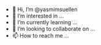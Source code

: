 - 👋 Hi, I’m @yasmimsuellen
- 👀 I’m interested in ...
- 🌱 I’m currently learning ...
- 💞️ I’m looking to collaborate on ...
- 📫 How to reach me ...

<!---
yasmimsuellen/yasmimsuellen is a ✨ special ✨ repository because its `README.md` (this file) appears on your GitHub profile.
You can click the Preview link to take a look at your changes.
--->
